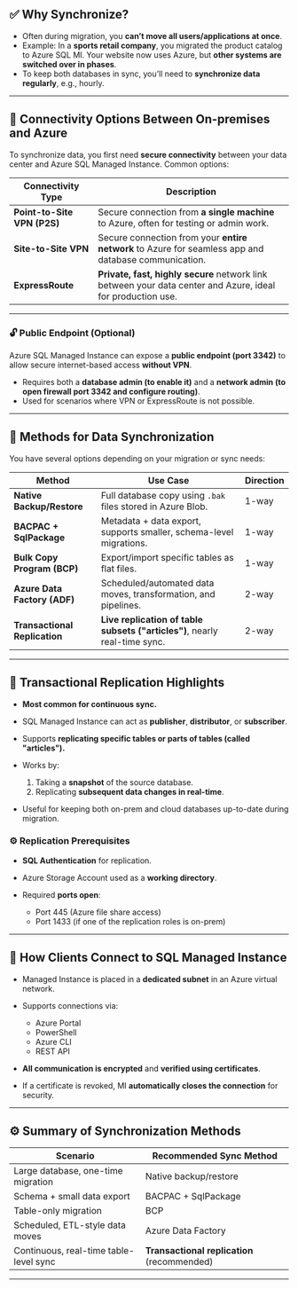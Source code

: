 ## ✅ **Why Synchronize?**

- Often during migration, you **can’t move all users/applications at once**.
- Example: In a **sports retail company**, you migrated the product catalog to Azure SQL MI. Your website now uses Azure, but **other systems are switched over in phases**.
- To keep both databases in sync, you’ll need to **synchronize data regularly**, e.g., hourly.

---

## 🔑 **Connectivity Options Between On-premises and Azure**

To synchronize data, you first need **secure connectivity** between your data center and Azure SQL Managed Instance. Common options:

| Connectivity Type           | Description                                                                                                 |
| --------------------------- | ----------------------------------------------------------------------------------------------------------- |
| **Point-to-Site VPN (P2S)** | Secure connection from **a single machine** to Azure, often for testing or admin work.                      |
| **Site-to-Site VPN**        | Secure connection from your **entire network** to Azure for seamless app and database communication.        |
| **ExpressRoute**            | **Private, fast, highly secure** network link between your data center and Azure, ideal for production use. |

---

### 🔓 **Public Endpoint (Optional)**

Azure SQL Managed Instance can expose a **public endpoint (port 3342)** to allow secure internet-based access **without VPN**.

- Requires both a **database admin (to enable it)** and a **network admin (to open firewall port 3342 and configure routing)**.
- Used for scenarios where VPN or ExpressRoute is not possible.

---

## 🔄 **Methods for Data Synchronization**

You have several options depending on your migration or sync needs:

| Method                        | Use Case                                                                   | Direction |
| ----------------------------- | -------------------------------------------------------------------------- | --------- |
| **Native Backup/Restore**     | Full database copy using `.bak` files stored in Azure Blob.                | 1-way     |
| **BACPAC + SqlPackage**       | Metadata + data export, supports smaller, schema-level migrations.         | 1-way     |
| **Bulk Copy Program (BCP)**   | Export/import specific tables as flat files.                               | 1-way     |
| **Azure Data Factory (ADF)**  | Scheduled/automated data moves, transformation, and pipelines.             | 2-way     |
| **Transactional Replication** | **Live replication of table subsets ("articles")**, nearly real-time sync. | 2-way     |

---

## 🔁 **Transactional Replication Highlights**

- **Most common for continuous sync.**
- SQL Managed Instance can act as **publisher**, **distributor**, or **subscriber**.
- Supports **replicating specific tables or parts of tables (called "articles").**
- Works by:

  1. Taking a **snapshot** of the source database.
  2. Replicating **subsequent data changes in real-time**.

- Useful for keeping both on-prem and cloud databases up-to-date during migration.

### ⚙️ **Replication Prerequisites**

- **SQL Authentication** for replication.
- Azure Storage Account used as a **working directory**.
- Required **ports open**:

  - Port 445 (Azure file share access)
  - Port 1433 (if one of the replication roles is on-prem)

---

## 🔐 **How Clients Connect to SQL Managed Instance**

- Managed Instance is placed in a **dedicated subnet** in an Azure virtual network.
- Supports connections via:

  - Azure Portal
  - PowerShell
  - Azure CLI
  - REST API

- **All communication is encrypted** and **verified using certificates**.
- If a certificate is revoked, MI **automatically closes the connection** for security.

---

## ⚙️ **Summary of Synchronization Methods**

| Scenario                               | Recommended Sync Method                     |
| -------------------------------------- | ------------------------------------------- |
| Large database, one-time migration     | Native backup/restore                       |
| Schema + small data export             | BACPAC + SqlPackage                         |
| Table-only migration                   | BCP                                         |
| Scheduled, ETL-style data moves        | Azure Data Factory                          |
| Continuous, real-time table-level sync | **Transactional replication** (recommended) |

---
